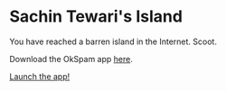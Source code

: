 # Sachin Tewari's Island

You have reached a barren island in the Internet. Scoot.

Download the OkSpam app [here](https://drive.google.com/open?id=1sDtDG2rsI3EtJneDkK-z7x5bPFxnwl6t).

[Launch the app!](app://pokemon)
